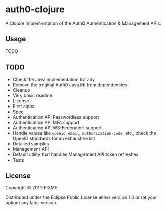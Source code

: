 # auth0-clojure

A Clojure implementation of the Auth0 Authentication & Management APIs.

## Usage

TODO

## TODO

- Check the Java implementation for any
- Remove the original Auth0 Java lib from dependencies
- Cleanup
- Very basic readme
- License
- First alpha
- Spec
- Authentication API Passwordless support
- Authentication API MFA support
- Authentication API WS-Federation support
- Handle values like `openid`, `email`, `authorization-code`, etc.; check the OpenID standards for an exhaustive list
- Detailed samples
- Management API
- Default utility that handles Management API token refreshes
- Tests

## License

Copyright © 2019 FIXME

Distributed under the Eclipse Public License either version 1.0 or (at
your option) any later version.
